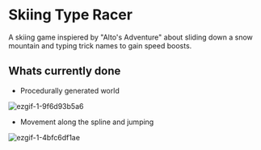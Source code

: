# Skiing Type Racer
 
A skiing game inspiered by "Alto's Adventure" about sliding down a snow mountain and typing trick names to gain speed boosts.

## Whats currently done
- Procedurally generated world

![ezgif-1-9f6d93b5a6](https://user-images.githubusercontent.com/55362397/203409332-cd4b2e5e-c38d-4054-97ca-2fd32a5c29d9.gif)

- Movement along the spline and jumping

![ezgif-1-4bfc6df1ae](https://user-images.githubusercontent.com/55362397/203409632-ef3b48f8-a1ee-487f-8dbf-34551ae0617a.gif)
